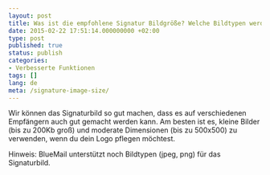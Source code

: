 ```yaml
---
layout: post
title: Was ist die empfohlene Signatur Bildgröße? Welche Bildtypen werden unterstützt zur Unterschrift?
date: 2015-02-22 17:51:14.000000000 +02:00
type: post
published: true
status: publish
categories:
- Verbesserte Funktionen
tags: []
lang: de
meta: /signature-image-size/
---
```


Wir können das Signaturbild so gut machen, dass es auf verschiedenen Empfängern auch gut gemacht werden kann. Am besten ist es, kleine Bilder (bis zu 200Kb groß) und moderate Dimensionen (bis zu 500x500) zu verwenden, wenn du dein Logo pflegen möchtest.

Hinweis: BlueMail unterstützt noch Bildtypen (jpeg, png) für das Signaturbild.
